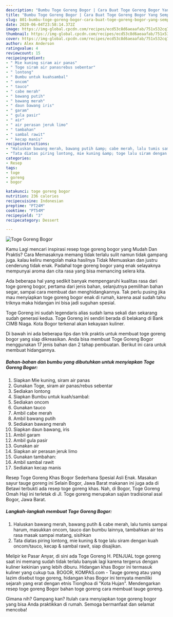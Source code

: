 ```yaml
---
description: "Bumbu Toge Goreng Bogor | Cara Buat Toge Goreng Bogor Yang Sempurna"
title: "Bumbu Toge Goreng Bogor | Cara Buat Toge Goreng Bogor Yang Sempurna"
slug: 801-bumbu-toge-goreng-bogor-cara-buat-toge-goreng-bogor-yang-sempurna
date: 2020-06-04T23:58:14.372Z
image: https://img-global.cpcdn.com/recipes/ecd53c8d6aeaafab/751x532cq70/toge-goreng-bogor-foto-resep-utama.jpg
thumbnail: https://img-global.cpcdn.com/recipes/ecd53c8d6aeaafab/751x532cq70/toge-goreng-bogor-foto-resep-utama.jpg
cover: https://img-global.cpcdn.com/recipes/ecd53c8d6aeaafab/751x532cq70/toge-goreng-bogor-foto-resep-utama.jpg
author: Alex Anderson
ratingvalue: 4
reviewcount: 15
recipeingredient:
- " Mie kuning siram air panas"
- " Toge siram air panasrebus sebentar"
- " lontong"
- " Bumbu untuk kuahsambal"
- " oncom"
- " tauco"
- " cabe merah"
- " bawang putih"
- " bawang merah"
- " daun bawang iris"
- " garam"
- " gula pasir"
- " air"
- " air perasan jeruk limo"
- " tambahan"
- " sambal rawit"
- " kecap manis"
recipeinstructions:
- "Haluskan bawang merah, bawang putih &amp; cabe merah, lalu tumis sampai harum, masukkan oncom, tauco dan bumbu lainnya, tambahkan air tes rasa masak sampai matang, sisihkan"
- "Tata diatas piring lontong, mie kuning &amp; toge lalu siram dengan kuah oncom/tauco, kecap &amp; sambal rawit, siap disajikan."
categories:
- Resep
tags:
- toge
- goreng
- bogor

katakunci: toge goreng bogor 
nutrition: 236 calories
recipecuisine: Indonesian
preptime: "PT24M"
cooktime: "PT54M"
recipeyield: "3"
recipecategory: Dessert

---
```



![Toge Goreng Bogor](https://img-global.cpcdn.com/recipes/ecd53c8d6aeaafab/751x532cq70/toge-goreng-bogor-foto-resep-utama.jpg)

Kamu Lagi mencari inspirasi resep toge goreng bogor yang Mudah Dan Praktis? Cara Memasaknya memang tidak terlalu sulit namun tidak gampang juga. kalau keliru mengolah maka hasilnya Tidak Memuaskan dan justru cenderung tidak enak. Padahal toge goreng bogor yang enak selayaknya mempunyai aroma dan cita rasa yang bisa memancing selera kita.

Ada beberapa hal yang sedikit banyak mempengaruhi kualitas rasa dari toge goreng bogor, pertama dari jenis bahan, selanjutnya pemilihan bahan segar, sampai cara membuat dan menghidangkannya. Tak perlu pusing jika mau menyiapkan toge goreng bogor enak di rumah, karena asal sudah tahu triknya maka hidangan ini bisa jadi suguhan spesial.

Toge Goreng ini sudah legendaris alias sudah lama sekali dan sekarang sudah generasi kedua. Toge Goreng ini sendiri berada di belakang di Bank CIMB Niaga. Kota Bogor terkenal akan kekayaan kuliner.


Di bawah ini ada beberapa tips dan trik praktis untuk membuat toge goreng bogor yang siap dikreasikan. Anda bisa membuat Toge Goreng Bogor menggunakan 17 jenis bahan dan 2 tahap pembuatan. Berikut ini cara untuk membuat hidangannya.

<!--inarticleads1-->

##### Bahan-bahan dan bumbu yang dibutuhkan untuk menyiapkan Toge Goreng Bogor:

1. Siapkan  Mie kuning, siram air panas
1. Gunakan  Toge, siram air panas/rebus sebentar
1. Sediakan  lontong
1. Siapkan  Bumbu untuk kuah/sambal:
1. Sediakan  oncom
1. Gunakan  tauco
1. Ambil  cabe merah
1. Ambil  bawang putih
1. Sediakan  bawang merah
1. Siapkan  daun bawang, iris
1. Ambil  garam
1. Ambil  gula pasir
1. Gunakan  air
1. Siapkan  air perasan jeruk limo
1. Gunakan  tambahan:
1. Ambil  sambal rawit
1. Sediakan  kecap manis


Resep Toge Goreng Khas Bogor Sederhana Spesial Asli Enak. Masakan sayur tauge goreng ini Selain Bogor, Jawa Barat makanan ini juga ada di Betawi terbukti ada resep toge goreng khas. Nah, di Bogor, Toge Goreng Omah Haji ini terletak di Jl. Toge goreng merupakan sajian tradisional asal Bogor, Jawa Barat. 

<!--inarticleads2-->

##### Langkah-langkah membuat Toge Goreng Bogor:

1. Haluskan bawang merah, bawang putih &amp; cabe merah, lalu tumis sampai harum, masukkan oncom, tauco dan bumbu lainnya, tambahkan air tes rasa masak sampai matang, sisihkan
1. Tata diatas piring lontong, mie kuning &amp; toge lalu siram dengan kuah oncom/tauco, kecap &amp; sambal rawit, siap disajikan.


Melipir ke Pasar Anyar, di sini ada Toge Goreng H. PENJUAL toge goreng saat ini memang sudah tidak terlalu banyak lagi karena tergerus dengan kuliner kekinian yang lebih diburu. Hidangan khas Bogor ini termasuk kuliner yang cukup tua. BOGOR, KOMPAS.com - Tauge goreng atau yang lazim disebut toge goreng, hidangan khas Bogor ini ternyata memiliki sejarah yang erat dengan etnis Tionghoa di &#34;Kota Hujan&#34;. Mendengarkan resep toge goreng Bogor bahan toge goreng cara membuat tauge goreng. 

Gimana nih? Gampang kan? Itulah cara menyiapkan toge goreng bogor yang bisa Anda praktikkan di rumah. Semoga bermanfaat dan selamat mencoba!
